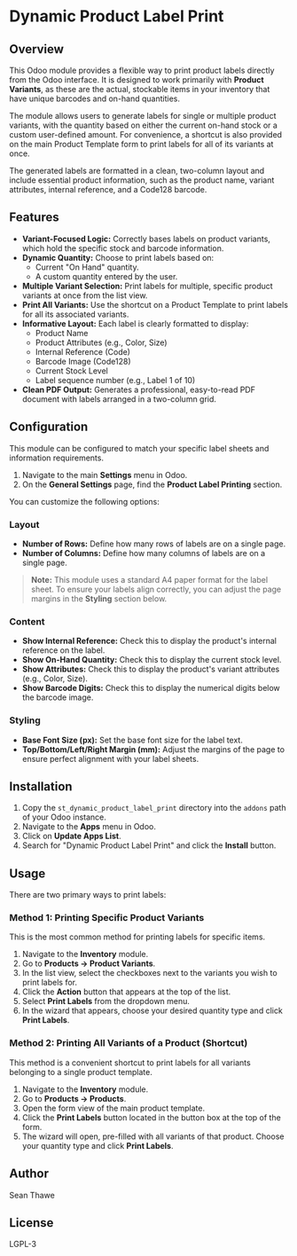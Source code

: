 # Dynamic Product Label Print

## Overview

This Odoo module provides a flexible way to print product labels directly from the Odoo interface. It is designed to work primarily with **Product Variants**, as these are the actual, stockable items in your inventory that have unique barcodes and on-hand quantities.

The module allows users to generate labels for single or multiple product variants, with the quantity based on either the current on-hand stock or a custom user-defined amount. For convenience, a shortcut is also provided on the main Product Template form to print labels for all of its variants at once.

The generated labels are formatted in a clean, two-column layout and include essential product information, such as the product name, variant attributes, internal reference, and a Code128 barcode.

## Features

- **Variant-Focused Logic:** Correctly bases labels on product variants, which hold the specific stock and barcode information.
- **Dynamic Quantity:** Choose to print labels based on:
    - Current "On Hand" quantity.
    - A custom quantity entered by the user.
- **Multiple Variant Selection:** Print labels for multiple, specific product variants at once from the list view.
- **Print All Variants:** Use the shortcut on a Product Template to print labels for all its associated variants.
- **Informative Layout:** Each label is clearly formatted to display:
    - Product Name
    - Product Attributes (e.g., Color, Size)
    - Internal Reference (Code)
    - Barcode Image (Code128)
    - Current Stock Level
    - Label sequence number (e.g., Label 1 of 10)
- **Clean PDF Output:** Generates a professional, easy-to-read PDF document with labels arranged in a two-column grid.

## Configuration

This module can be configured to match your specific label sheets and information requirements.

1.  Navigate to the main **Settings** menu in Odoo.
2.  On the **General Settings** page, find the **Product Label Printing** section.

You can customize the following options:

### Layout
-   **Number of Rows:** Define how many rows of labels are on a single page.
-   **Number of Columns:** Define how many columns of labels are on a single page.

> **Note:** This module uses a standard A4 paper format for the label sheet. To ensure your labels align correctly, you can adjust the page margins in the **Styling** section below.

### Content
-   **Show Internal Reference:** Check this to display the product's internal reference on the label.
-   **Show On-Hand Quantity:** Check this to display the current stock level.
-   **Show Attributes:** Check this to display the product's variant attributes (e.g., Color, Size).
-   **Show Barcode Digits:** Check this to display the numerical digits below the barcode image.

### Styling
-   **Base Font Size (px):** Set the base font size for the label text.
-   **Top/Bottom/Left/Right Margin (mm):** Adjust the margins of the page to ensure perfect alignment with your label sheets.

## Installation

1.  Copy the `st_dynamic_product_label_print` directory into the `addons` path of your Odoo instance.
2.  Navigate to the **Apps** menu in Odoo.
3.  Click on **Update Apps List**.
4.  Search for "Dynamic Product Label Print" and click the **Install** button.

## Usage

There are two primary ways to print labels:

### Method 1: Printing Specific Product Variants

This is the most common method for printing labels for specific items.

1.  Navigate to the **Inventory** module.
2.  Go to **Products -> Product Variants**.
3.  In the list view, select the checkboxes next to the variants you wish to print labels for.
4.  Click the **Action** button that appears at the top of the list.
5.  Select **Print Labels** from the dropdown menu.
6.  In the wizard that appears, choose your desired quantity type and click **Print Labels**.

### Method 2: Printing All Variants of a Product (Shortcut)

This method is a convenient shortcut to print labels for all variants belonging to a single product template.

1.  Navigate to the **Inventory** module.
2.  Go to **Products -> Products**.
3.  Open the form view of the main product template.
4.  Click the **Print Labels** button located in the button box at the top of the form.
5.  The wizard will open, pre-filled with all variants of that product. Choose your quantity type and click **Print Labels**.

## Author

Sean Thawe

## License

LGPL-3
